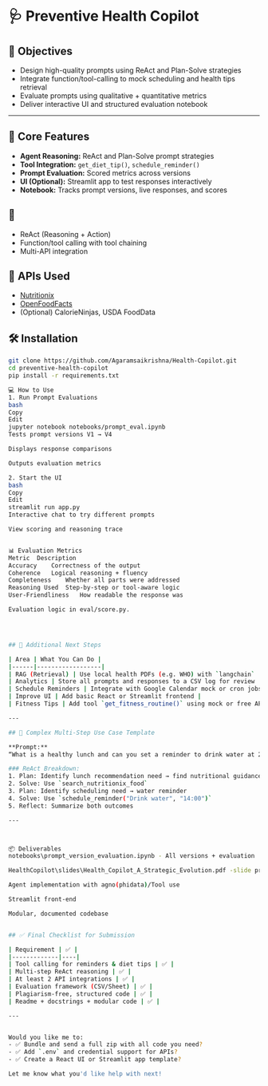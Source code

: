 # 🩺 Preventive Health Copilot


## 🚀 Objectives

- Design high-quality prompts using ReAct and Plan-Solve strategies
- Integrate function/tool-calling to mock scheduling and health tips retrieval
- Evaluate prompts using qualitative + quantitative metrics
- Deliver interactive UI and structured evaluation notebook

---


## 🧠 Core Features

- **Agent Reasoning:** ReAct and Plan-Solve prompt strategies
- **Tool Integration:** `get_diet_tip()`, `schedule_reminder()`
- **Prompt Evaluation:** Scored metrics across versions
- **UI (Optional):** Streamlit app to test responses interactively
- **Notebook:** Tracks prompt versions, live responses, and scores



## 🚀 
- ReAct (Reasoning + Action)
- Function/tool calling with tool chaining
- Multi-API integration





## 🧰 APIs Used
- [Nutritionix](https://developer.nutritionix.com/)
- [OpenFoodFacts](https://world.openfoodfacts.org/data)
- (Optional) CalorieNinjas, USDA FoodData



## 🛠️ Installation

```bash
git clone https://github.com/Agaramsaikrishna/Health-Copilot.git
cd preventive-health-copilot
pip install -r requirements.txt

💻 How to Use
1. Run Prompt Evaluations
bash
Copy
Edit
jupyter notebook notebooks/prompt_eval.ipynb
Tests prompt versions V1 → V4

Displays response comparisons

Outputs evaluation metrics

2. Start the UI 
bash
Copy
Edit
streamlit run app.py
Interactive chat to try different prompts

View scoring and reasoning trace


📊 Evaluation Metrics
Metric	Description
Accuracy	Correctness of the output
Coherence	Logical reasoning + fluency
Completeness	Whether all parts were addressed
Reasoning Used	Step-by-step or tool-aware logic
User-Friendliness	How readable the response was

Evaluation logic in eval/score.py.




## 🎯 Additional Next Steps

| Area | What You Can Do |
|------|------------------|
| RAG (Retrieval) | Use local health PDFs (e.g. WHO) with `langchain` |
| Analytics | Store all prompts and responses to a CSV log for review |
| Schedule Reminders | Integrate with Google Calendar mock or cron jobs |
| Improve UI | Add basic React or Streamlit frontend |
| Fitness Tips | Add tool `get_fitness_routine()` using mock or free API |

---

## 🧠 Complex Multi-Step Use Case Template

**Prompt:**  
“What is a healthy lunch and can you set a reminder to drink water at 2 PM?”

### ReAct Breakdown:
1. Plan: Identify lunch recommendation need → find nutritional guidance
2. Solve: Use `search_nutritionix_food`
3. Plan: Identify scheduling need → water reminder
4. Solve: Use `schedule_reminder("Drink water", "14:00")`
5. Reflect: Summarize both outcomes

---



📦 Deliverables
notebooks\prompt_version_evaluation.ipynb - All versions + evaluation

HealthCopilot\slides\Health_Copilot_A_Strategic_Evolution.pdf -slide presentation

Agent implementation with agno(phidata)/Tool use

Streamlit front-end 

Modular, documented codebase


## ✅ Final Checklist for Submission

| Requirement | ✅ |
|-------------|----|
| Tool calling for reminders & diet tips | ✅ |
| Multi-step ReAct reasoning | ✅ |
| At least 2 API integrations | ✅ |
| Evaluation framework (CSV/Sheet) | ✅ |
| Plagiarism-free, structured code | ✅ |
| Readme + docstrings + modular code | ✅ |

---


Would you like me to:
- ✅ Bundle and send a full zip with all code you need?
- ✅ Add `.env` and credential support for APIs?
- ✅ Create a React UI or Streamlit app template?

Let me know what you'd like help with next!